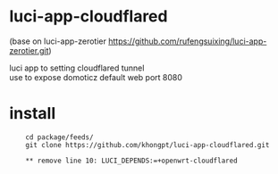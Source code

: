 # luci-app-cloudflared

(base on luci-app-zerotier https://github.com/rufengsuixing/luci-app-zerotier.git)

luci app to setting cloudflared tunnel <br>
use to expose domoticz default web port 8080

# install

        cd package/feeds/
        git clone https://github.com/khongpt/luci-app-cloudflared.git
        
        ** remove line 10: LUCI_DEPENDS:=+openwrt-cloudflared
